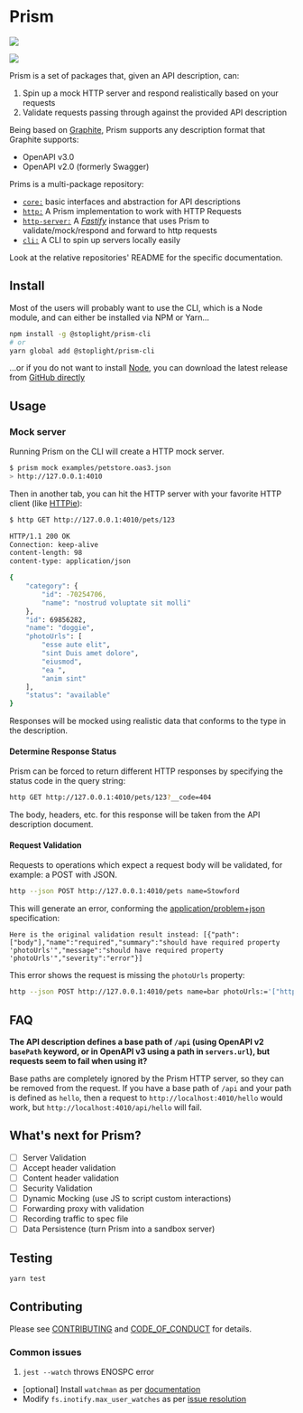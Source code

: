 # Prism

<a href="https://codeclimate.com/github/stoplightio/prism/maintainability"><img src="https://api.codeclimate.com/v1/badges/f5e363a7eb5b8f4e570f/maintainability" /></a>

<a href="https://codeclimate.com/github/stoplightio/prism/test_coverage"><img src="https://api.codeclimate.com/v1/badges/f5e363a7eb5b8f4e570f/test_coverage" /></a>

Prism is a set of packages that, given an API description, can:

1. Spin up a mock HTTP server and respond realistically based on your requests
1. Validate requests passing through against the provided API description

Being based on [Graphite], Prism supports any description format that Graphite supports:

- OpenAPI v3.0
- OpenAPI v2.0 (formerly Swagger)

Prims is a multi-package repository:

- [`core:`][core] basic interfaces and abstraction for API descriptions
- [`http:`][http] A Prism implementation to work with HTTP Requests
- [`http-server:`][http-server] A _[Fastify]_ instance that uses Prism to validate/mock/respond and forward to http requests
- [`cli:`][cli] A CLI to spin up servers locally easily

Look at the relative repositories' README for the specific documentation.

## Install

Most of the users will probably want to use the CLI, which is a Node module, and can either be installed via NPM or Yarn…

```bash
npm install -g @stoplight/prism-cli
# or
yarn global add @stoplight/prism-cli
```

…or if you do not want to install [Node](https://nodejs.org), you can download the latest release from [GitHub directly][download-release]

## Usage

### Mock server

Running Prism on the CLI will create a HTTP mock server.

```bash
$ prism mock examples/petstore.oas3.json
> http://127.0.0.1:4010
```

Then in another tab, you can hit the HTTP server with your favorite HTTP client (like [HTTPie]):

```bash
$ http GET http://127.0.0.1:4010/pets/123

HTTP/1.1 200 OK
Connection: keep-alive
content-length: 98
content-type: application/json

{
    "category": {
        "id": -70254706,
        "name": "nostrud voluptate sit molli"
    },
    "id": 69856282,
    "name": "doggie",
    "photoUrls": [
        "esse aute elit",
        "sint Duis amet dolore",
        "eiusmod",
        "ea ",
        "anim sint"
    ],
    "status": "available"
}
```

Responses will be mocked using realistic data that conforms to the type in the description.

#### Determine Response Status

Prism can be forced to return different HTTP responses by specifying the status code in the query
string:

```bash
http GET http://127.0.0.1:4010/pets/123?__code=404
```

The body, headers, etc. for this response will be taken from the API description document.

#### Request Validation

Requests to operations which expect a request body will be validated, for example: a POST with JSON.

```bash
http --json POST http://127.0.0.1:4010/pets name=Stowford
```

This will generate an error, conforming the [application/problem+json][rfc7807] specification:

```
Here is the original validation result instead: [{"path":["body"],"name":"required","summary":"should have required property 'photoUrls'","message":"should have required property 'photoUrls'","severity":"error"}]
```

This error shows the request is missing the `photoUrls` property:

```bash
http --json POST http://127.0.0.1:4010/pets name=bar photoUrls:='["http://fdsf"]'
```

## FAQ

**The API description defines a base path of `/api` (using OpenAPI v2 `basePath` keyword, or in
OpenAPI v3 using a path in `servers.url`), but requests seem to fail when using it?**

Base paths are completely ignored by the Prism HTTP server, so they can be removed from the request.
If you have a base path of `/api` and your path is defined as `hello`, then a request to
`http://localhost:4010/hello` would work, but `http://localhost:4010/api/hello` will fail.

## What's next for Prism?

- [ ] Server Validation
- [ ] Accept header validation
- [ ] Content header validation
- [ ] Security Validation
- [ ] Dynamic Mocking (use JS to script custom interactions)
- [ ] Forwarding proxy with validation
- [ ] Recording traffic to spec file
- [ ] Data Persistence (turn Prism into a sandbox server)

## Testing

```bash
yarn test
```

## Contributing

Please see [CONTRIBUTING] and [CODE_OF_CONDUCT] for details.

### Common issues

1. `jest --watch` throws ENOSPC error

- [optional] Install `watchman` as per [documentation](https://facebook.github.io/watchman/docs/install.html#installing-from-source)
- Modify `fs.inotify.max_user_watches` as per [issue resolution](https://github.com/facebook/jest/issues/3254)

[CODE_OF_CONDUCT]: CODE_OF_CONDUCT.md
[CONTRIBUTING]: CONTRIBUTING.md
[Fastify]: https://www.fastify.io/
[Graphite]: https://github.com/stoplightio/graphite
[HTTPie]: https://httpie.org/
[download-release]: https://github.com/stoplightio/prism/releases/latest
[rfc7807]: https://tools.ietf.org/html/rfc7807
[core]: https://www.npmjs.com/package/@stoplight/prism-core
[http]: https://www.npmjs.com/package/@stoplight/prism-http
[http-server]: https://www.npmjs.com/package/@stoplight/prism-http-server
[cli]: https://www.npmjs.com/package/@stoplight/prism-cli
